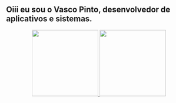 ## Oiii eu sou o Vasco Pinto, desenvolvedor de aplicativos e sistemas.
<div align="center">
  <a href="https://github.com/codervasco">
    
  <img height="180em" src="https://github-readme-stats.vercel.app/api?username=coder&show_icons=true&theme=dracula&include_all_commits=true&count_private=true"/>
  <img height="180em" src="https://github-readme-stats.vercel.app/api/top-langs/?username=rafaballerini&layout=compact&langs_count=7&theme=dracula"/>
    
    
</div>
  
